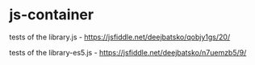 # js-container

tests of the library.js - https://jsfiddle.net/deejbatsko/qobjy1gs/20/

tests of the library-es5.js - https://jsfiddle.net/deejbatsko/n7uemzb5/9/
